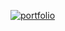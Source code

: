 <a href="https://ibb.co/74q0rYQ"><img src="https://i.ibb.co/zJztPnF/portfolio.png" alt="portfolio" border="0"></a>
